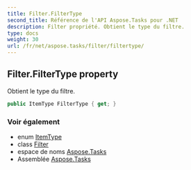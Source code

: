 ```yaml
---
title: Filter.FilterType
second_title: Référence de l'API Aspose.Tasks pour .NET
description: Filter propriété. Obtient le type du filtre.
type: docs
weight: 30
url: /fr/net/aspose.tasks/filter/filtertype/
---
```

## Filter.FilterType property

Obtient le type du filtre.

```csharp
public ItemType FilterType { get; }
```

### Voir également

* enum [ItemType](../../itemtype/)
* class [Filter](../)
* espace de noms [Aspose.Tasks](../../filter/)
* Assemblée [Aspose.Tasks](../../../)


